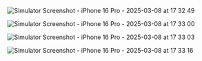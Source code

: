 ![Simulator Screenshot - iPhone 16 Pro - 2025-03-08 at 17 32 49](https://github.com/user-attachments/assets/bbf13d5e-859d-417c-b612-dd5ac805a6a8)

![Simulator Screenshot - iPhone 16 Pro - 2025-03-08 at 17 33 00](https://github.com/user-attachments/assets/5e0d3d75-3cd4-43d1-adf8-62a9cedd1c5d)

![Simulator Screenshot - iPhone 16 Pro - 2025-03-08 at 17 33 03](https://github.com/user-attachments/assets/dca6aeb4-bf62-45c0-9b6b-2118596be4ac)

![Simulator Screenshot - iPhone 16 Pro - 2025-03-08 at 17 33 16](https://github.com/user-attachments/assets/c8f31543-e3a0-4c7a-b930-3e339607b686)
